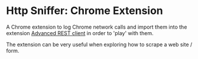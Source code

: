 Http Sniffer: Chrome Extension
============

A Chrome extension to log Chrome network calls and import them into the extension
[Advanced REST client](https://chrome.google.com/webstore/detail/advanced-rest-client/hgmloofddffdnphfgcellkdfbfbjeloo)
in order to 'play' with them.

The extension can be very useful when exploring how to scrape a web site / form.